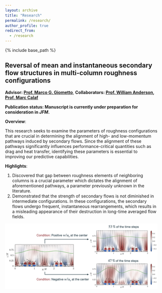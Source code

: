 ```yaml
---
layout: archive
title: "Research"
permalink: /research/
author_profile: true
redirect_from:
  - /research
---
```


{% include base_path %}

<!-- This webpage is currently under development. Please check back later for updates. -->

<!-- Specifying research title -->
## Reversal of mean and instantaneous secondary flow structures in multi-column roughness configurations
**Advisor: [Prof. Marco G. Giometto](https://www.civil.columbia.edu/content/marco-giovanni-giometto)**, **Collaborators: [Prof. William Anderson](https://me.utdallas.edu/people/faculty/william-anderson/), [Prof. Marc Calaf](https://www.mech.utah.edu/directory/faculty/marc-calaf/)**

**Publication status: Manuscript is currently under preparation for consideration in *JFM*.**

**Overview**:

This research seeks to examine the parameters of roughness configurations that are crucial in determining the alignment of high- and low-momentum pathways induced by secondary flows. 
Since the alignment of these pathways significantly influences performance-critical quantities such as drag and heat transfer, identifying these parameters is essential to improving our predictive capabilities.


**Highlights**:

1. Discovered that gap between roughness elements of neighboring columns is a crucial parameter which dictates the alignment of aforementioned pathways, a parameter previously unknown in the literature.
2. Demonstrated that the strength of secondary flows is not diminished in intermediate configurations. In these configurations, the secondary flows undergo frequent, instantaneous rearrangements, which results in a misleading appearance of their destruction in long-time averaged flow fields.

![Inst-flow-reversal](../images/Inst-flow-reversal.png)